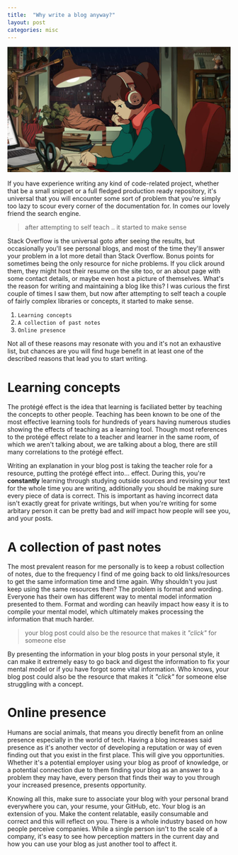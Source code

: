 ```yaml
---
title:  "Why write a blog anyway?"
layout: post
categories: misc
---
```


![lofi girl](/assets/images/lofi.jpg)

If you have experience writing any kind of code-related project, whether that be a small snippet or a full fledged production ready repository, it's universal that you will encounter some sort of problem that you're simply too lazy to scour every corner of the documentation for. In comes our lovely friend the search engine.


> after attempting to self teach .. it started to make sense

Stack Overflow is the universal goto after seeing the results, but occasionally you'll see personal blogs, and most of the time they'll answer your problem in a lot more detail than Stack Overflow. Bonus points for sometimes being the only resource for niche problems. If you click around them, they might host their resume on the site too, or an about page with some contact details, or maybe even host a picture of themselves. What's the reason for writing and maintaining a blog like this? I was curious the first couple of times I saw them, but now after attempting to self teach a couple of fairly complex libraries or concepts, it started to make sense.

1. `Learning concepts`
2. `A collection of past notes`
3. `Online presence`

Not all of these reasons may resonate with you and it's not an exhaustive list, but chances are you will find huge benefit in at least one of the described reasons that lead you to start writing.

# Learning concepts

The protégé effect is the idea that learning is faciliated better by teaching the concepts to other people. Teaching has been known to be one of the most effective learning tools for hundreds of years having numerous studies showing the effects of teaching as a learning tool. Though most references to the protégé effect relate to a teacher and learner in the same room, of which we aren't talking about, we are talking about a blog, there are still many correlations to the protégé effect.

Writing an explanation in your blog post is taking the teacher role for a resource, putting the protégé effect into... effect. During this, you're **constantly** learning through studying outside sources and revising your text for the whole time you are writing, additionally you should be making sure every piece of data is correct. This is important as having incorrect data isn't exactly great for private writings, but when you're writing for some arbitary person it can be pretty bad and *will* impact how people will see you, and your posts.

# A collection of past notes

The most prevalent reason for me personally is to keep a robust collection of notes, due to the frequency I find of me going back to old links/resources to get the same information time and time again. Why shouldn't you just keep using the same resources then? The problem is format and wording. Everyone has their own has different way to mental model information presented to them. Format and wording can heavily impact how easy it is to compile your mental model, which ultimately makes processing the information that much harder.

> your blog post could also be the resource that makes it *"click"* for someone else

By presenting the information in your blog posts in your personal style, it can make it extremely easy to go back and digest the information to fix your mental model or if you have forgot some vital information. Who knows, your blog post could also be the resource that makes it *"click"* for someone else struggling with a concept.

# Online presence

Humans are social animals, that means you directly benefit from an online presence especially in the world of tech. Having a blog increases said presence as it's another vector of developing a reputation or way of even finding out that you exist in the first place. This will give you opportunities. Whether it's a potential employer using your blog as proof of knowledge, or a potential connection due to them finding your blog as an answer to a problem they may have, every person that finds their way to you through your increased presence, presents opportunity.

Knowing all this, make sure to associate your blog with your personal brand everywhere you can, your resume, your GitHub, etc. Your blog is an extension of you. Make the content relatable, easily consumable and correct and this will reflect on you. There is a whole industry based on how people perceive companies. While a single person isn't to the scale of a company, it's easy to see how perception matters in the current day and how you can use your blog as just another tool to affect it.